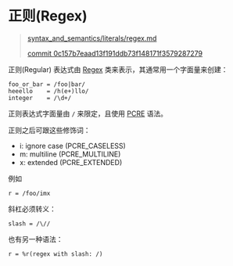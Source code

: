 # 正则(Regex)

> [syntax_and_semantics/literals/regex.md][regex]
>
> [commit 0c157b7eaad13f191ddb73f148171f3579287279][commit] 

[regex]: https://github.com/crystal-lang/crystal-book/blob/master/syntax_and_semantics/literals/regex.md
[commit]: https://github.com/crystal-lang/crystal-book/commit/0c157b7eaad13f191ddb73f148171f3579287279

正则(Regular) 表达式由 [Regex](http://crystal-lang.org/api/Regex.html) 类来表示，其通常用一个字面量来创建：

```crystal
foo_or_bar = /foo|bar/
heeello    = /h(e+)llo/
integer    = /\d+/
```

正则表达式字面量由 `/` 来限定，且使用 [PCRE](http://pcre.org/pcre.txt) 语法。

正则之后可跟这些修饰词：

* i: ignore case (PCRE_CASELESS)
* m: multiline (PCRE_MULTILINE)
* x: extended (PCRE_EXTENDED)

例如

```crystal
r = /foo/imx
```
斜杠必须转义：

```crystal
slash = /\//
```

也有另一种语法：

```crystal
r = %r(regex with slash: /)
```
